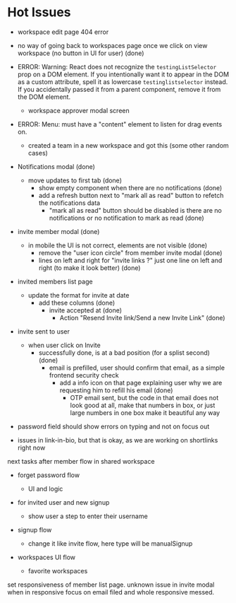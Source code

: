 # Hot Issues

- workspace edit page 404 error
- no way of going back to workspaces page once we click on view workspace (no button in UI for user) (done)

- ERROR: Warning: React does not recognize the `testingListSelector` prop on a DOM element. If you intentionally want it to appear in the DOM as a custom attribute, spell it as lowercase `testinglistselector` instead. If you accidentally passed it from a parent component, remove it from the DOM element.

  - workspace approver modal screen

- ERROR: Menu: must have a "content" element to listen for drag events on.

  - created a team in a new workspace and got this (some other random cases)

- Notifications modal (done)

  - move updates to first tab (done)
    - show empty component when there are no notifications (done)
    - add a refresh button next to "mark all as read" button to refetch the notifications data
      - "mark all as read" button should be disabled is there are no notifications or no notification to mark as read (done)

- invite member modal (done)

  - in mobile the UI is not correct, elements are not visible (done)
    - remove the "user icon circle" from member invite modal (done)
    - lines on left and right for "invite links ?" just one line on left and right (to make it look better) (done)

- invited members list page

  - update the format for invite at date
    - add these columns (done)
      - invite accepted at (done)
        - Action "Resend Invite link/Send a new Invite Link" (done)

- invite sent to user
  - when user click on Invite
    - successfully done, is at a bad position (for a splist second) (done)
      - email is prefilled, user should confirm that email, as a simple frontend security check
        - add a info icon on that page explaining user why we are requesting him to refill his email (done)
          - OTP email sent, but the code in that email does not look good at all, make that numbers in box, or just large numbers in one box make it beautiful any way
- password field should show errors on typing and not on focus out

- issues in link-in-bio, but that is okay, as we are working on shortlinks right now

next tasks after member flow in shared workspace

- forget password flow
  - UI and logic
- for invited user and new signup

  - show user a step to enter their username

- signup flow

  - change it like invite flow, here type will be manualSignup

- workspaces UI flow
  - favorite workspaces

<!-- My task  -->
set responsiveness of member list page.
unknown issue in invite modal when in responsive focus on email filed and whole responsive messed.

